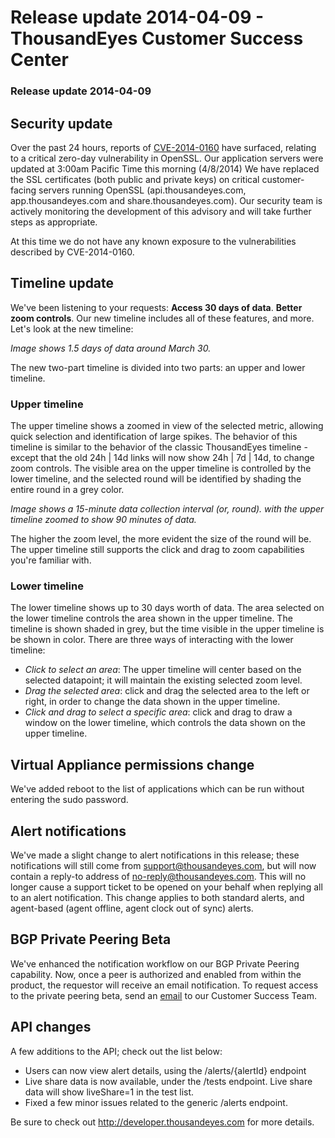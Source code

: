 # Release update 2014-04-09 - ThousandEyes Customer Success Center

### Release update 2014-04-09

## Security update

Over the past 24 hours, reports of [CVE-2014-0160](http://www.us-cert.gov/ncas/alerts/TA14-098A) have surfaced, relating to a critical zero-day vulnerability in OpenSSL.  Our application servers were updated at 3:00am Pacific Time this morning \(4/8/2014\)  We have replaced the SSL certificates \(both public and private keys\) on critical customer-facing servers running OpenSSL \(api.thousandeyes.com, app.thousandeyes.com and share.thousandeyes.com\).  Our security team is actively monitoring the development of this advisory and will take further steps as appropriate.

At this time we do not have any known exposure to the vulnerabilities described by CVE-2014-0160.

## Timeline update

We've been listening to your requests: **Access 30 days of data**.  **Better zoom controls**.  Our new timeline includes all of these features, and more.  Let's look at the new timeline:

  
_Image shows 1.5 days of data around March 30._

The new two-part timeline is divided into two parts: an upper and lower timeline.

### Upper timeline

The upper timeline shows a zoomed in view of the selected metric, allowing quick selection and identification of large spikes.  The behavior of this timeline is similar to the behavior of the classic ThousandEyes timeline - except that the old 24h \| 14d links will now show 24h \| 7d \| 14d, to change zoom controls.  The visible area on the upper timeline is controlled by the lower timeline, and the selected round will be identified by shading the entire round in a grey color.  

  
_Image shows a 15-minute data collection interval \(or, round\). with the upper timeline zoomed to show 90 minutes of data._

The higher the zoom level, the more evident the size of the round will be.  The upper timeline still supports the click and drag to zoom capabilities you're familiar with.

### Lower timeline

The lower timeline shows up to 30 days worth of data.  The area selected on the lower timeline controls the area shown in the upper timeline.  The timeline is shown shaded in grey, but the time visible in the upper timeline is be shown in color.  There are three ways of interacting with the lower timeline:

* _Click to select an area_: The upper timeline will center based on the selected datapoint; it will maintain the existing selected zoom level.
* _Drag the selected area_: click and drag the selected area to the left or right, in order to change the data shown in the upper timeline.
* _Click and drag to select a specific area_: click and drag to draw a window on the lower timeline, which controls the data shown on the upper timeline.  

## Virtual Appliance permissions change

We've added reboot to the list of applications which can be run without entering the sudo password.  

## Alert notifications

We've made a slight change to alert notifications in this release; these notifications will still come from support@thousandeyes.com, but will now contain a reply-to address of no-reply@thousandeyes.com.  This will no longer cause a support ticket to be opened on your behalf when replying all to an alert notification. This change applies to both standard alerts, and agent-based \(agent offline, agent clock out of sync\) alerts.

## BGP Private Peering Beta

We've enhanced the notification workflow on our BGP Private Peering capability.  Now, once a peer is authorized and enabled from within the product, the requestor will receive an email notification.  To request access to the private peering beta, send an [email](mailto:support@thousandeyes.com?subject=BGP%20Private%20Peering%20Beta%request) to our Customer Success Team.

## API changes

A few additions to the API; check out the list below:

* Users can now view alert details, using the /alerts/{alertId} endpoint
* Live share data is now available, under the /tests endpoint.  Live share data will show liveShare=1 in the test list.
* Fixed a few minor issues related to the generic /alerts endpoint.

 Be sure to check out http://developer.thousandeyes.com for more details. 

